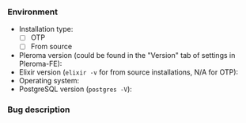<!--
### Precheck

* For support use https://git.pleroma.social/pleroma/pleroma-support or [community channels](https://git.pleroma.social/pleroma/pleroma#community-channels).
* Please do a quick search to ensure no similar bug has been reported before. If the bug has not been addressed after 2 weeks, it's fine to bump it.
* Try to ensure that the bug is actually related to the Pleroma backend. For example, if a bug happens in Pleroma-FE but not in Mastodon-FE or mobile clients, it's likely that the bug should be filed in [Pleroma-FE](https://git.pleroma.social/pleroma/pleroma-fe/issues/new) repository.
-->

### Environment

* Installation type:
  - [ ] OTP
  - [ ] From source
* Pleroma version (could be found in the "Version" tab of settings in Pleroma-FE): 
* Elixir version (`elixir -v` for from source installations, N/A for OTP):
* Operating system:
* PostgreSQL version (`postgres -V`):


### Bug description
